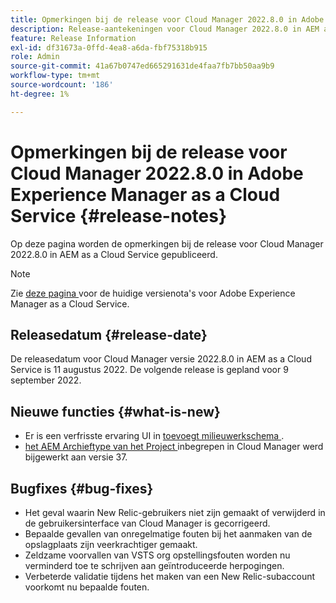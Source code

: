 ```yaml
---
title: Opmerkingen bij de release voor Cloud Manager 2022.8.0 in Adobe Experience Manager as a Cloud Service
description: Release-aantekeningen voor Cloud Manager 2022.8.0 in AEM as a Cloud Service.
feature: Release Information
exl-id: df31673a-0ffd-4ea8-a6da-fbf75318b915
role: Admin
source-git-commit: 41a67b0747ed665291631de4faa7fb7bb50aa9b9
workflow-type: tm+mt
source-wordcount: '186'
ht-degree: 1%

---
```


# Opmerkingen bij de release voor Cloud Manager 2022.8.0 in Adobe Experience Manager as a Cloud Service {#release-notes}

Op deze pagina worden de opmerkingen bij de release voor Cloud Manager 2022.8.0 in AEM as a Cloud Service gepubliceerd.

>[!NOTE]
>
>Zie [ deze pagina ](/help/release-notes/release-notes-cloud/release-notes-current.md) voor de huidige versienota&#39;s voor Adobe Experience Manager as a Cloud Service.

## Releasedatum {#release-date}

De releasedatum voor Cloud Manager versie 2022.8.0 in AEM as a Cloud Service is 11 augustus 2022. De volgende release is gepland voor 9 september 2022.

## Nieuwe functies {#what-is-new}

* Er is een verfrisste ervaring UI in [ toevoegt milieuwerkschema ](/help/implementing/cloud-manager/manage-environments.md).
* [ het AEM Archieftype van het Project ](https://experienceleague.adobe.com/docs/experience-manager-core-components/using/developing/archetype/overview.html) inbegrepen in Cloud Manager werd bijgewerkt aan versie 37.

## Bugfixes {#bug-fixes}

* Het geval waarin New Relic-gebruikers niet zijn gemaakt of verwijderd in de gebruikersinterface van Cloud Manager is gecorrigeerd.
* Bepaalde gevallen van onregelmatige fouten bij het aanmaken van de opslagplaats zijn veerkrachtiger gemaakt.
* Zeldzame voorvallen van VSTS org opstellingsfouten worden nu verminderd toe te schrijven aan geïntroduceerde herpogingen.
* Verbeterde validatie tijdens het maken van een New Relic-subaccount voorkomt nu bepaalde fouten.
